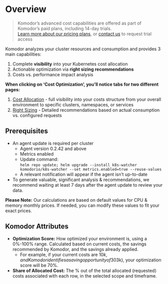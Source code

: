 # Overview

>Komodor’s advanced cost capabilities are offered as part of Komodor’s paid plans, including 14-day trials.  
>[Learn more about our pricing plans](https://komodor.com/pricing-and-plans/), or [contact us](https://komodor.chilipiper.com/book/me/timi-petrov) to request trial access

Komodor analyzes your cluster resources and consumption and provides 3 main capabilities:   
1. Complete **visibility** into your Kubernetes cost allocation   
2. Actionable optimization via **right sizing recommendations**   
3. Costs vs. performance impact analysis   

**When clicking on ‘Cost Optimization’, you’ll notice tabs for two different pages:** 
1. <u>Cost Allocation</u> - full visibility into your costs structure from your overall environment to specific clusters, namespaces, or services   
2. <u>Right Sizing</u> - Detailed recommendations based on actual consumption vs. configured requests  

## Prerequisites
- An agent update is required per cluster   
    - Agent version 0.2.42 and above  
    - Metrics enabled   
    - Update command:  
    ```helm repo update; helm upgrade --install k8s-watcher komodorio/k8s-watcher --set metrics.enabled=true --reuse-values```  
    - A relevant notification will appear if the agent isn’t up-to-date  
- To generate valuable, significant analysis & recommendations, we recommend waiting at least 7 days after the agent update to review your data.

**Please Note:** Our calculations are based on default values for CPU & memory monthly prices. If needed, you can modify these values to fit your exact prices. 

## Komodor Attributes
- **Optimization Score:** How optimized your environment is, using a 0%-100% range. Calculated based on current costs, the savings recommended by Komodor, and the savings already applied.   
    - For example, if your current costs are $10k, and Komodor identifies a saving opportunity of 30% ($3k), your optimization score will be 70%.   
- **Share of Allocated Cost:** The % out of the total allocated (requested) costs associated with each row, in the selected scope and timeframe.  




